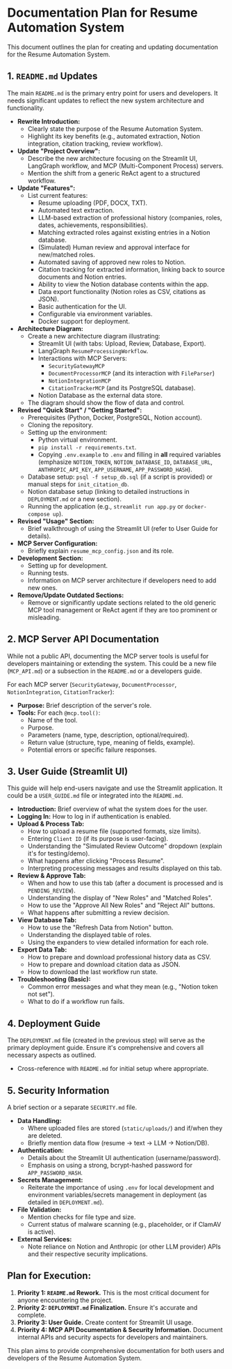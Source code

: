 # Documentation Plan for Resume Automation System

This document outlines the plan for creating and updating documentation for the Resume Automation System.

## 1. `README.md` Updates

The main `README.md` is the primary entry point for users and developers. It needs significant updates to reflect the new system architecture and functionality.

*   **Rewrite Introduction:**
    *   Clearly state the purpose of the Resume Automation System.
    *   Highlight its key benefits (e.g., automated extraction, Notion integration, citation tracking, review workflow).
*   **Update "Project Overview":**
    *   Describe the new architecture focusing on the Streamlit UI, LangGraph workflow, and MCP (Multi-Component Process) servers.
    *   Mention the shift from a generic ReAct agent to a structured workflow.
*   **Update "Features":**
    *   List current features:
        *   Resume uploading (PDF, DOCX, TXT).
        *   Automated text extraction.
        *   LLM-based extraction of professional history (companies, roles, dates, achievements, responsibilities).
        *   Matching extracted roles against existing entries in a Notion database.
        *   (Simulated) Human review and approval interface for new/matched roles.
        *   Automated saving of approved new roles to Notion.
        *   Citation tracking for extracted information, linking back to source documents and Notion entries.
        *   Ability to view the Notion database contents within the app.
        *   Data export functionality (Notion roles as CSV, citations as JSON).
        *   Basic authentication for the UI.
        *   Configurable via environment variables.
        *   Docker support for deployment.
*   **Architecture Diagram:**
    *   Create a new architecture diagram illustrating:
        *   Streamlit UI (with tabs: Upload, Review, Database, Export).
        *   LangGraph `ResumeProcessingWorkflow`.
        *   Interactions with MCP Servers:
            *   `SecurityGatewayMCP`
            *   `DocumentProcessorMCP` (and its interaction with `FileParser`)
            *   `NotionIntegrationMCP`
            *   `CitationTrackerMCP` (and its PostgreSQL database).
        *   Notion Database as the external data store.
    *   The diagram should show the flow of data and control.
*   **Revised "Quick Start" / "Getting Started":**
    *   Prerequisites (Python, Docker, PostgreSQL, Notion account).
    *   Cloning the repository.
    *   Setting up the environment:
        *   Python virtual environment.
        *   `pip install -r requirements.txt`.
        *   Copying `.env.example` to `.env` and filling in **all** required variables (emphasize `NOTION_TOKEN`, `NOTION_DATABASE_ID`, `DATABASE_URL`, `ANTHROPIC_API_KEY`, `APP_USERNAME`, `APP_PASSWORD_HASH`).
    *   Database setup: `psql -f setup_db.sql` (if a script is provided) or manual steps for `init_citation_db`.
    *   Notion database setup (linking to detailed instructions in `DEPLOYMENT.md` or a new section).
    *   Running the application (e.g., `streamlit run app.py` or `docker-compose up`).
*   **Revised "Usage" Section:**
    *   Brief walkthrough of using the Streamlit UI (refer to User Guide for details).
*   **MCP Server Configuration:**
    *   Briefly explain `resume_mcp_config.json` and its role.
*   **Development Section:**
    *   Setting up for development.
    *   Running tests.
    *   Information on MCP server architecture if developers need to add new ones.
*   **Remove/Update Outdated Sections:**
    *   Remove or significantly update sections related to the old generic MCP tool management or ReAct agent if they are too prominent or misleading.

## 2. MCP Server API Documentation

While not a public API, documenting the MCP server tools is useful for developers maintaining or extending the system. This could be a new file (`MCP_API.md`) or a subsection in the `README.md` or a developers guide.

For each MCP server (`SecurityGateway`, `DocumentProcessor`, `NotionIntegration`, `CitationTracker`):
*   **Purpose:** Brief description of the server's role.
*   **Tools:** For each `@mcp.tool()`:
    *   Name of the tool.
    *   Purpose.
    *   Parameters (name, type, description, optional/required).
    *   Return value (structure, type, meaning of fields, example).
    *   Potential errors or specific failure responses.

## 3. User Guide (Streamlit UI)

This guide will help end-users navigate and use the Streamlit application. It could be a `USER_GUIDE.md` file or integrated into the `README.md`.

*   **Introduction:** Brief overview of what the system does for the user.
*   **Logging In:** How to log in if authentication is enabled.
*   **Upload & Process Tab:**
    *   How to upload a resume file (supported formats, size limits).
    *   Entering `Client ID` (if its purpose is user-facing).
    *   Understanding the "Simulated Review Outcome" dropdown (explain it's for testing/demo).
    *   What happens after clicking "Process Resume".
    *   Interpreting processing messages and results displayed on this tab.
*   **Review & Approve Tab:**
    *   When and how to use this tab (after a document is processed and is `PENDING_REVIEW`).
    *   Understanding the display of "New Roles" and "Matched Roles".
    *   How to use the "Approve All New Roles" and "Reject All" buttons.
    *   What happens after submitting a review decision.
*   **View Database Tab:**
    *   How to use the "Refresh Data from Notion" button.
    *   Understanding the displayed table of roles.
    *   Using the expanders to view detailed information for each role.
*   **Export Data Tab:**
    *   How to prepare and download professional history data as CSV.
    *   How to prepare and download citation data as JSON.
    *   How to download the last workflow run state.
*   **Troubleshooting (Basic):**
    *   Common error messages and what they mean (e.g., "Notion token not set").
    *   What to do if a workflow run fails.

## 4. Deployment Guide

The `DEPLOYMENT.md` file (created in the previous step) will serve as the primary deployment guide. Ensure it's comprehensive and covers all necessary aspects as outlined.
*   Cross-reference with `README.md` for initial setup where appropriate.

## 5. Security Information

A brief section or a separate `SECURITY.md` file.
*   **Data Handling:**
    *   Where uploaded files are stored (`static/uploads/`) and if/when they are deleted.
    *   Briefly mention data flow (resume -> text -> LLM -> Notion/DB).
*   **Authentication:**
    *   Details about the Streamlit UI authentication (username/password).
    *   Emphasis on using a strong, bcrypt-hashed password for `APP_PASSWORD_HASH`.
*   **Secrets Management:**
    *   Reiterate the importance of using `.env` for local development and environment variables/secrets management in deployment (as detailed in `DEPLOYMENT.md`).
*   **File Validation:**
    *   Mention checks for file type and size.
    *   Current status of malware scanning (e.g., placeholder, or if ClamAV is active).
*   **External Services:**
    *   Note reliance on Notion and Anthropic (or other LLM provider) APIs and their respective security implications.

## Plan for Execution:
1.  **Priority 1: `README.md` Rework.** This is the most critical document for anyone encountering the project.
2.  **Priority 2: `DEPLOYMENT.md` Finalization.** Ensure it's accurate and complete.
3.  **Priority 3: User Guide.** Create content for Streamlit UI usage.
4.  **Priority 4: MCP API Documentation & Security Information.** Document internal APIs and security aspects for developers and maintainers.

This plan aims to provide comprehensive documentation for both users and developers of the Resume Automation System.
